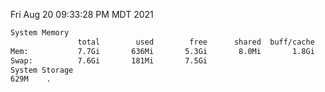 Fri Aug 20 09:33:28 PM MDT 2021
```bash
System Memory
               total        used        free      shared  buff/cache   available
Mem:           7.7Gi       636Mi       5.3Gi       8.0Mi       1.8Gi       6.7Gi
Swap:          7.6Gi       181Mi       7.5Gi
System Storage
629M	.
```
